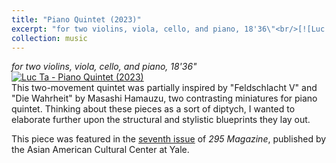 ```yaml
---
title: "Piano Quintet (2023)"
excerpt: "for two violins, viola, cello, and piano, 18'36\"<br/>[![Luc Ta - Piano Quintet (2023)](https://img.youtube.com/vi/Hk-ibIDhY2s/0.jpg 'Luc Ta - Piano Quintet (2023)')](https://luc-ta.github.io/music/piano-quintet/)"
collection: music
---
```


_for two violins, viola, cello, and piano, 18'36"_\
[![Luc Ta - Piano Quintet (2023)](https://img.youtube.com/vi/Hk-ibIDhY2s/0.jpg)](https://www.youtube.com/watch?v=Hk-ibIDhY2s&list=PLYZn6AEJG5Oc9pHJ__hMAyvc0bUI8K-Ql&index=1)\
This two-movement quintet was partially inspired by "Feldschlacht V" and "Die Wahrheit" by Masashi Hamauzu, two contrasting miniatures for piano quintet. Thinking about these pieces as a sort of diptych, I wanted to elaborate further upon the structural and stylistic blueprints they lay out.

This piece was featured in the [seventh issue](https://aacc.yalecollege.yale.edu/resources/295-magazine) of _295 Magazine_, published by the Asian American Cultural Center at Yale.

